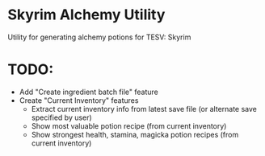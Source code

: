 # Skyrim Alchemy Utility
Utility for generating alchemy potions for TESV: Skyrim

# TODO:
- Add "Create ingredient batch file" feature
- Create "Current Inventory" features
  - Extract current inventory info from latest save file (or alternate save specified by user)
  - Show most valuable potion recipe (from current inventory)
  - Show strongest health, stamina, magicka potion recipes (from current inventory)
